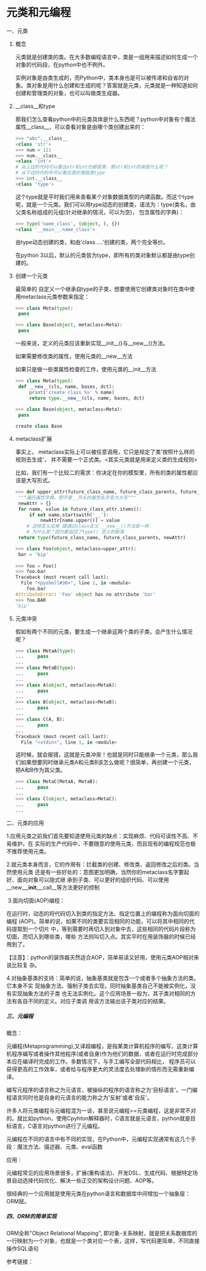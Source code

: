 # 元类和元编程

一、元类

1. 概念

   元类就是创建类的类。在大多数编程语言中，类是一组用来描述如何生成一个对象的代码段，在python中也不例外。

   实例对象是由类生成的，而Python中，类本身也是可以被传递和自省的对象。类对象是用什么创建和生成的呢？答案就是元类，元类就是一种知道如何创建和管理类的对象，也可以叫做类生成器。

2. __class__和type

   那我们怎么查看python中的元类具体是什么东西呢？python中对象有个魔法属性__class__，可以查看对象是由哪个类创建出来的：

   ```python
   >>> "abc".__class__
   <class 'str'>
   >>> num = 121
   >>> num.__class__
   <class 'int'>
   # 从上边的代码可以看出str和int也都是类，那str和int的类是什么呢？
   # 从下边的代码中可以看出类的类就是type
   >>> int.__class__
   <class 'type'>
   ```

   这个type就是平时我们用来查看某个对象数据类型的内建函数。而这个type呢，就是一个元类。我们可以用type动态的创建类，语法为：type(类名，由父类名称组成的元组(针对继承的情况，可以为空)， 包含属性的字典)：

   ```python
   >>> type('name_class', (object, ), {})
   <class '__main__.name_class'>
   ```

   由type动态创建的类，和由'class.....'创建的类，两个完全等价。

   在python 3以后，默认的元类皆为type，即所有的类对象默认都是由type创建的。

3. 创建一个元类

   最简单的 自定义一个继承自type的子类，想要使用它创建类对象时在类中使用metaclass元类参数来指定：

   ```python
   >>> class Meta(type):
   	pass
   
   >>> class Base(object, metaclass=Meta):
   	pass
   ```

   一般来说，定义的元类应该重新实现__init__()与__new__()方法。

   如果需要修改类的属性，使用元类的__new__方法

   如果只是做一些类属性检查的工作，使用元类的__init__方法

   ```python
   >>> class Meta(type):
   	def __new__(cls, name, bases, dct):
   		print('create class %s' % name)
   		return type.__new__(cls, name, bases, dct)
   	
   >>> class Base(object, metaclass=Meta):
   	pass
   
   create class Base
   ```

4. metaclass扩展

   事实上， metaclass实际上可以被任意调用，它只是规定了类'按照什么样的规则去生成'， 并不需要一个正式类。<其实元类就是用来定义类的生成规则>

   比如，我们有一个比较二的需求：你决定在你的模型里，所有的类的属性都应该是大写形式。

   ```python
   >>> def upper_attr(future_class_name, future_class_parents, future_class_attr):
   	"""遍历属性字典，把不是__开头的属性名字变为大写"""
   	newAttr = {}
   	for name, value in future_class_attr.items():
   		if not name.startswith('__'):
   			newAttr[name.upper()] = value
       # 这样定义出来 跟通过class定义 __new__()方法是一样
       # 为什么呢？因为都返回了type() 定义的新类
   	return type(future_class_name, future_class_parents, newAttr)
   
   >>> class Foo(object, metaclass=upper_attr):
   	bar = 'bip'
   	
   >>> foo = Foo()
   >>> foo.bar
   Traceback (most recent call last):
     File "<pyshell#36>", line 1, in <module>
       foo.bar
   AttributeError: 'Foo' object has no attribute 'bar'
   >>> foo.BAR
   'bip'
   ```

5. 元类冲突

   假如有两个不同的元类，要生成一个继承这两个类的子类，会产生什么情况呢？

   ```python
   >>> class MetaA(type):
   ...     pass
   ...
   >>> class MetaB(type):
   ...     pass
   ...
   >>> class A(object, metaclass=MetaA):
   ...     pass
   ...
   >>> class B(object, metaclass=MetaB):
   ...     pass
   ...
   >>> class C(A, B):
   ...     pass
   ...
   Traceback (most recent call last):
     File "<stdin>", line 1, in <module>
   ```

   这时候，就会报错，这就是元类冲突！也就是同时只能继承一个元类，那么我们如果想要同时继承元类A和元类B该怎么做呢？很简单，再创建一个元类，把A和B作为其父类。

   ```python
   >>> class MetaC(MetaA, MetaB):
   ...     pass
   ...
   >>> class C(object, metaclass=MetaC):
   ...     pass
   ...
   ```

二、元类的应用

​	1.应用元类之前我们首先要知道使用元类的缺点：实现麻烦、代码可读性不高、不易维护。在		实际的生产代码中，不要随意的使用元类，而且现有的编程规范也极不推荐使用元类。

​	2.就元类本身而言，它的作用有：拦截类的创建、修改类、返回修改之后的类。当然使用元类		还是有一些好处的：意图更加明确，当然你的metaclass名字要起好、面向对象可以隐式继		承到子类、可以更好的组织代码、可以使用__new__,__init__,__call__等方法更好的控制

​	3.面向切面(AOP)编程：

​		在运行时，动态的将代码切入到类的指定方法、指定位置上的编程称为面向切面的编程	(AOP)。简单的说，如果不同的类要实现相同的功能，可以将其中相同的代码提取到一个切片		中，等到需要时再切入到对象中去，这些相同的代码片段称为切面，而切入到哪些类，哪些		方法则叫切入点。其实平时在用装饰器的时候已经用到了。

​		【注意】：python的装饰器天然适合AOP，简单易读又好用，使用元类AOP相对来说比较复		杂。

​	4.对抽象基类的支持：简单的说，抽象基类就是包含一个或者多个抽象方法的类。它本身不实		现抽象方法、强制子类去实现，同时抽象基类自己不能被实例化，没有实现抽象方法的子类		也无法实例化。这个应用场景一般为，其子类对相同的方法有各自不同的定义。对应子类调		用该方法输出该子类对应的结果。

##### 三、元编程

概念：

元编程(Metaprogramming),又译超编程，是指某类计算机程序的编写，这类计算机程序编写或者操作其他程序(或者自身)作为他们的数据，或者在运行时完成部分本应在编译时完成的工作。多数情况下，与手工编写全部代码相比， 程序员可以获得更高的工作效率，或者给与程序更大的灵活度去处理新的情形而无需重新编译。

编写元程序的语言称之为元语言，被操纵的程序的语言称之为'目标语言'。一门编程语言同时也是自身的元语言的能力称之为'反射'或者'自反'。

许多人将元类编程与元编程混为一谈，甚至说元编程==元类编程，这是非常不对的。就比如python，使用Cpyhton解释器时，C语言就是元语言，python就是目标语言，C语言对python进行了元编程。

元编程在不同的语言中有不同的实现，在Python中，元编程实现通常有这几个手段：魔法方法、描述器、元类、eval函数

应用：

元编程常见的应用场景很多，扩展(重构语法)、开发DSL、生成代码、根据特定场景自动选择代码优化、解决一些正交的架构设计问题、AOP等。

很经典的一个应用就是使用元类在python语言和数据库中间增加一个抽象层：ORM层。

##### 四、ORM的简单实现

ORM全称"Object Relational Mapping", 即对象-关系映射，就是把关系数据库的一行映射为一个对象，也就是一个类对应一个表，这样，写代码更简单，不同直接操作SQL语句

参考链接：

[1]: http://ulyc.github.io/2018/10/16/python中的元类和元编程/

